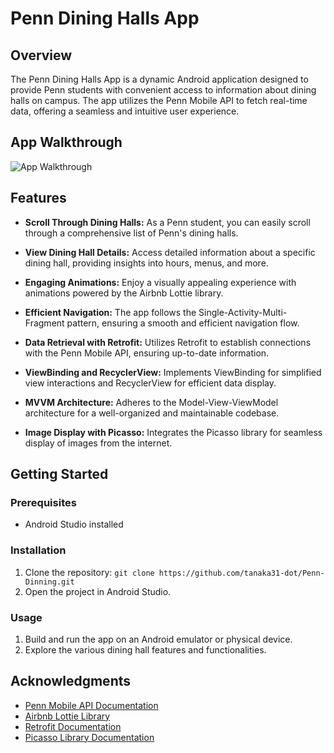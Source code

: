# Penn Dining Halls App

## Overview

The Penn Dining Halls App is a dynamic Android application designed to provide Penn students with convenient access to information about dining halls on campus. The app utilizes the Penn Mobile API to fetch real-time data, offering a seamless and intuitive user experience.

## App Walkthrough

![App Walkthrough](https://recordit.co/IZtlN4E41B)

## Features

- **Scroll Through Dining Halls:** As a Penn student, you can easily scroll through a comprehensive list of Penn's dining halls.

- **View Dining Hall Details:** Access detailed information about a specific dining hall, providing insights into hours, menus, and more.

- **Engaging Animations:** Enjoy a visually appealing experience with animations powered by the Airbnb Lottie library.

- **Efficient Navigation:** The app follows the Single-Activity-Multi-Fragment pattern, ensuring a smooth and efficient navigation flow.

- **Data Retrieval with Retrofit:** Utilizes Retrofit to establish connections with the Penn Mobile API, ensuring up-to-date information.

- **ViewBinding and RecyclerView:** Implements ViewBinding for simplified view interactions and RecyclerView for efficient data display.

- **MVVM Architecture:** Adheres to the Model-View-ViewModel architecture for a well-organized and maintainable codebase.

- **Image Display with Picasso:** Integrates the Picasso library for seamless display of images from the internet.

## Getting Started

### Prerequisites

- Android Studio installed

### Installation

1. Clone the repository: `git clone https://github.com/tanaka31-dot/Penn-Dinning.git`
2. Open the project in Android Studio.

### Usage

1. Build and run the app on an Android emulator or physical device.
2. Explore the various dining hall features and functionalities.

## Acknowledgments

- [Penn Mobile API Documentation](https://pennmobile.org/api/dining/venues/)
- [Airbnb Lottie Library](https://airbnb.io/lottie/#/)
- [Retrofit Documentation](https://square.github.io/retrofit/)
- [Picasso Library Documentation](https://square.github.io/picasso/)
